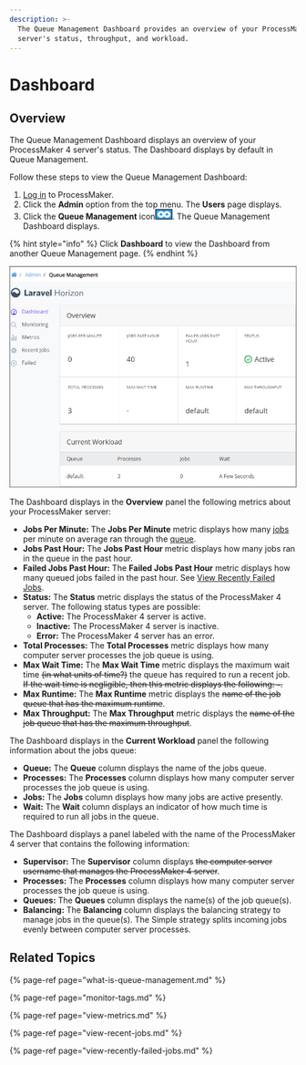```yaml
---
description: >-
  The Queue Management Dashboard provides an overview of your ProcessMaker 4
  server's status, throughput, and workload.
---
```


# Dashboard

## Overview

The Queue Management Dashboard displays an overview of your ProcessMaker 4 server's status. The Dashboard displays by default in Queue Management.

Follow these steps to view the Queue Management Dashboard:

1. [Log in](../../using-processmaker/log-in.md#log-in) to ProcessMaker.
2. Click the **Admin** option from the top menu. The **Users** page displays.
3. Click the **Queue Management** icon![](../../.gitbook/assets/queue-management-icon-admin.png). The Queue Management Dashboard displays.

{% hint style="info" %}
Click **Dashboard** to view the Dashboard from another Queue Management page.
{% endhint %}

![Queue Management Dashboard displays an overview of ProcessMaker job and queue metrics](../../.gitbook/assets/laravel-horizon-queue-management-dashboard-overview-admin.png)

The Dashboard displays in the **Overview** panel the following metrics about your ProcessMaker server:

* **Jobs Per Minute:** The **Jobs Per Minute** metric displays how many [jobs](what-is-queue-management.md#jobs) per minute on average ran through the [queue](what-is-queue-management.md#queues).
* **Jobs Past Hour:** The **Jobs Past Hour** metric displays how many jobs ran in the queue in the past hour.
* **Failed Jobs Past Hour:** The **Failed Jobs Past Hour** metric displays how many queued jobs failed in the past hour. See [View Recently Failed Jobs](view-recently-failed-jobs.md).
* **Status:** The **Status** metric displays the status of the ProcessMaker 4 server. The following status types are possible:
  * **Active:** The ProcessMaker 4 server is active.
  * **Inactive:** The ProcessMaker 4 server is inactive.
  * **Error:** The ProcessMaker 4 server has an error.
* **Total Processes:** The **Total Processes** metric displays how many computer server processes the job queue is using.
* **Max Wait Time:** The **Max Wait Time** metric displays the maximum wait time ~~\(in what units of time?\)~~ the queue has required to run a recent job. ~~If the wait time is negligible, then this metric displays the following: **-**.~~
* **Max Runtime:** The **Max Runtime** metric displays the ~~name of the job queue that has the maximum runtime~~.
* **Max Throughput:** The **Max Throughput** metric displays the ~~name of the job queue that has the maximum throughput~~.

The Dashboard displays in the **Current Workload** panel the following information about the jobs queue:

* **Queue:** The **Queue** column displays the name of the jobs queue.
* **Processes:** The **Processes** column displays how many computer server processes the job queue is using.
* **Jobs:** The **Jobs** column displays how many jobs are active presently.
* **Wait:** The **Wait** column displays an indicator of how much time is required to run all jobs in the queue.

The Dashboard displays a panel labeled with the name of the ProcessMaker 4 server that contains the following information:

* **Supervisor:** The **Supervisor** column displays ~~the computer server username that manages the ProcessMaker 4 server~~.
* **Processes:** The **Processes** column displays how many computer server processes the job queue is using.
* **Queues:** The **Queues** column displays the name\(s\) of the job queue\(s\).
* **Balancing:** The **Balancing** column displays the balancing strategy to manage jobs in the queue\(s\). The  Simple strategy splits incoming jobs evenly between computer server processes.

## Related Topics

{% page-ref page="what-is-queue-management.md" %}

{% page-ref page="monitor-tags.md" %}

{% page-ref page="view-metrics.md" %}

{% page-ref page="view-recent-jobs.md" %}

{% page-ref page="view-recently-failed-jobs.md" %}

